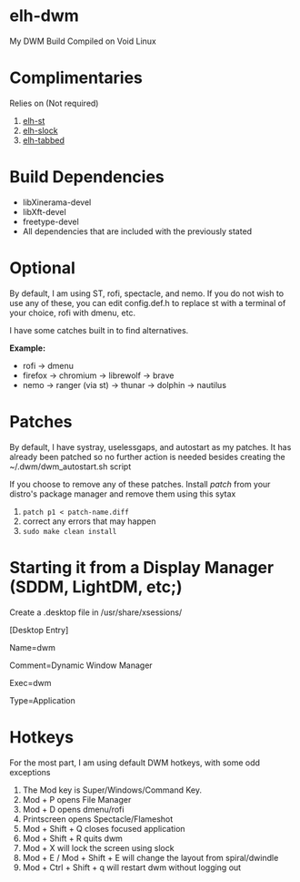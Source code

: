 # elh-dwm
My DWM Build
Compiled on Void Linux

# Complimentaries
Relies on (Not required)
1. [elh-st](https://github.com/elliehelisky/elh-st)
2. [elh-slock](https://github.com/elliehelisky/elh-slock)
3. [elh-tabbed](https://github.com/elliehelisky/elh-tabbed)

# Build Dependencies
- libXinerama-devel
- libXft-devel
- freetype-devel
- All dependencies that are included with the previously stated

# Optional
By default, I am using ST, rofi, spectacle, and nemo.  If you do not wish to use any of these, you can edit config.def.h to replace st with a terminal of your choice, rofi with dmenu, etc.

I have some catches built in to find alternatives.

**Example:**

- rofi -> dmenu
- firefox -> chromium -> librewolf -> brave
- nemo -> ranger (via st) -> thunar -> dolphin -> nautilus

# Patches
By default, I have systray, uselessgaps, and autostart as my patches. It has already been patched so no further action is needed besides creating the ~/.dwm/dwm_autostart.sh script

If you choose to remove any of these patches. Install *patch* from your distro's package manager and remove them using this sytax

1. `patch p1 < patch-name.diff`
2.  correct any errors that may happen
3. `sudo make clean install`

# Starting it from a Display Manager (SDDM, LightDM, etc;)
Create a .desktop file in /usr/share/xsessions/

[Desktop Entry]

Name=dwm

Comment=Dynamic Window Manager  

Exec=dwm

Type=Application

# Hotkeys

For the most part, I am using default DWM hotkeys, with some odd exceptions
1. The Mod key is Super/Windows/Command Key.
2. Mod + P opens File Manager
3. Mod + D opens dmenu/rofi
4. Printscreen opens Spectacle/Flameshot
5. Mod + Shift + Q closes focused application
6. Mod + Shift + R quits dwm
7. Mod + X will lock the screen using slock
8. Mod + E / Mod + Shift + E will change the layout from spiral/dwindle
9. Mod + Ctrl + Shift + q will restart dwm without logging out

